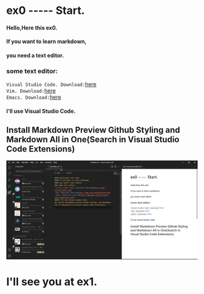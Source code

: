 # ex0 ----- Start.

#### Hello,Here this ex0.
#### If you want to learn markdown,
#### you need a text editor.
### some text editor:
`Visual Studio Code. Download:`[here](https://code.visualstudio.com)  
`Vim. Download:`[here](https://www.vim.org/download.php)  
`Emacs. Download:`[here](https://www.gnu.org/software/emacs/download.html)  
#### I'll use Visual Studio Code.
## Install Markdown Preview Github Styling  and Markdown All in One(Search in Visual Studio Code Extensions)
![Snipaste_2021-12-01_21-21-33.png](Snipaste_2021-12-01_21-21-33.png)
# I'll see you at ex1.